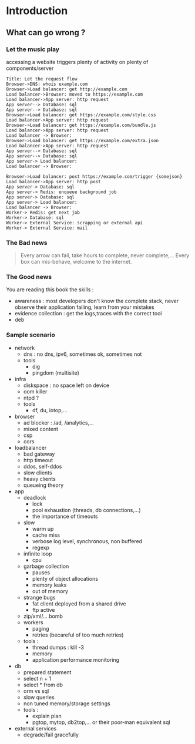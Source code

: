 # Introduction

## What can go wrong ?

### Let the music play

accessing a website triggers plenty of activity on plenty of components/server

```sequence {theme="simple"}
Title: Let the request flow
Browser->DNS: whois example.com 
Browser->Load balancer: get http://example.com
Load balancer->Browser: moved to https://example.com
Load balancer->App server: http request
App server--> Database: sql
App server--> Database: sql
Browser->Load balancer: get https://example.com/style.css
Load balancer->App server: http request 
Browser->Load balancer: get https://example.com/bundle.js
Load balancer->App server: http request
Load balancer -> Browser:
Browser->Load balancer: get https://example.com/extra.json
Load balancer->App server: http request
App server--> Database: sql
App server--> Database: sql
App server-> Load balancer:
Load balancer -> Browser:

Browser->Load balancer: post https://example.com/trigger {somejson}
Load balancer->App server: http post
App server-> Database: sql
App server-> Redis: enqueue background job
App server-> Database: sql
App server-> Load balancer:
Load balancer -> Browser:
Worker-> Redis: get next job
Worker-> Database: sql
Worker-> External Service: scrapping or external api
Worker-> External Service: mail

```

### The Bad news
> Every arrow can fail, take hours to complete, never complete,... 
> Every box can mis-behave, welcome to the internet.

### The Good news

You are reading this book
the skills :
  - awareness : most developers don't know the complete stack, never observe their application failing, learn from your mistakes 
  - evidence collection : get the logs,traces with the correct tool
  - deb

### Sample scenario

- network
  - dns : no dns, ipv6, sometimes ok, sometimes not
  - tools
     - dig
     - pingdom (multisite)
- infra 
  - diskspace : no space left on device
  - oom killer 
  - ntpd ?
  - tools
      - df, du, iotop,...
- browser
  - ad blocker : /ad, /analytics,...
  - mixed content
  - csp
  - cors
- loadbalancer
  - bad gateway
  - http timeout
  - ddos, self-ddos
  - slow clients
  - heavy clients
  - queueing theory
- app
  - deadlock
    - lock
    - pool exhaustion (threads, db connections,...)
    - the importance of timeouts
  - slow 
     - warm up
     - cache miss
     - verbose log level, synchronous, non buffered
     - regexp
  - infinite loop
    - cpu
  - garbage collection
    - pauses
    - plenty of object allocations 
    - memory leaks
    - out of memory
  - strange bugs
      - fat client deployed from a shared drive
      - ftp active
  - zip/xml/... bomb
  - workers
      - paging
      - retries (becareful of too much retries)
  - tools : 
    - thread dumps : kill -3
    - memory
    - application performance monitoring
- db
  - prepared statement 
  - select n + 1
  - select * from db
  - orm vs sql
  - slow queries
  - non tuned memory/storage settings
  - tools : 
    - explain plan
    - pgtop, mytop, db2top,... or their poor-man equivalent sql
- external services
  - degrade/fail gracefully
